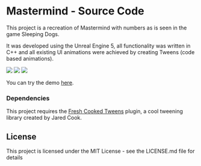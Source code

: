 # Mastermind - Source Code

This project is a recreation of Mastermind with numbers as is seen in the game Sleeping Dogs.

It was developed using the Unreal Engine 5, all functionality was written in C++ and all existing UI animations were achieved by creating Tweens (code based animations).

<!--![](repo_gifs/show.gif)
![](repo_gifs/loading.gif)
![](repo_gifs/sequence.gif)
-->
![](repo_gifs/test.gif)
![](repo_gifs/test.gif)
![](repo_gifs/test.gif)


You can try the demo [here](TBA).

### Dependencies

This project requires the [Fresh Cooked Tweens](https://github.com/jdcook/fresh_cooked_tweens) plugin, a cool tweening library created by Jared Cook.

## License

This project is licensed under the MIT License - see the LICENSE.md file for details
